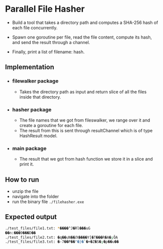# Parallel File Hasher
 - Build a tool that takes a directory path and computes a SHA-256 hash of each file concurrently.
 - Spawn one goroutine per file, read the file content, compute its hash, and send the result through a channel.

 - Finally, print a list of filename: hash.

## Implementation
- ### filewalker package
    - Takes the directory path as input and return  slice of all the files inside that directory.
- ### hasher package 
    - The file names that we got from fileswalker, we range over it and create a goroutine for each file.
    - The result from this is sent through resultChannel which is of type HashResult model.
 - ### main package
    -  The result that we got from hash function we store it in a slice and print it.

## How to run
- unzip the file
- navigate into the folder
- run the binary file `./filehasher.exe`

## Expected output
``` bash
./test_files/file1.txt: *����^J�Rl���uG
��n:���9���D��
./test_files/file2.txt: �q��uN��Ԕ����Y[�T���R�A�;ÕA
./test_files/file3.txt: �-7��P��"�}�`�+�Z�S�;�p��u��
```